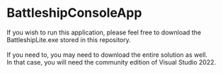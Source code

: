 # BattleshipConsoleApp

If you wish to run this application,
please feel free to download the BattleshipLite.exe stored in this repository. <br><br>
If you need to, you may need to download the entire solution as well. <br>
In that case, you will need the community edition of Visual Studio 2022.
